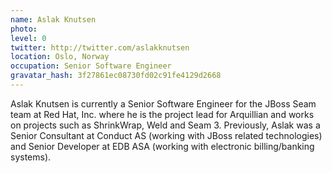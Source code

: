 ```yaml
---
name: Aslak Knutsen
photo:
level: 0
twitter: http://twitter.com/aslakknutsen
location: Oslo, Norway
occupation: Senior Software Engineer
gravatar_hash: 3f27861ec08730fd02c91fe4129d2668
---
```

Aslak Knutsen is currently a Senior Software Engineer for the JBoss Seam team at
Red Hat, Inc. where he is the project lead for Arquillian and works on projects
such as ShrinkWrap, Weld and Seam 3. Previously, Aslak was a Senior Consultant
at Conduct AS (working with JBoss related technologies) and Senior Developer at
EDB ASA (working with electronic billing/banking systems).
